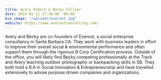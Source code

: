 ```yaml
---
title: Avery Osborn & Becky Collier
date: 2019-02-11 17:36:00 -08:00
bio_image: "/uploads/everoot.jpg"
website: https://www.everootconsulting.com/
---
```


Avery and Becky are co-founders of Everoot, a social enterprise consultancy in Santa Barbara CA. They work with business leaders in effort to improve their overall social & environmental performance and often support them through the rigorous B Corp Certification process. Outside of the office, you will likely find Becky competing professionally at the Track and Avery teaching outdoor photography or backpacking skills in SB. They both hold a B.A in Social Innovation & Entrepreneurship and have travelled extensively to advise purpose driven companies and organizations.
